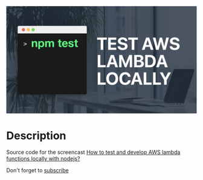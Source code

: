 <a href="https://youtu.be/51EAwBDdgio" target="_blank">
  <img width="600" src="./assets/youtube.png" alt="How to test and develop AWS lambda functions locally with nodejs?" />
</a>

# Description

Source code for the screencast <a href="https://youtu.be/51EAwBDdgio" target="_blank">How to test and develop AWS lambda functions locally with nodejs?</a>

Don't forget to <a href="https://www.youtube.com/bitesizeacademy?sub_confirmation=1">subscribe</a>